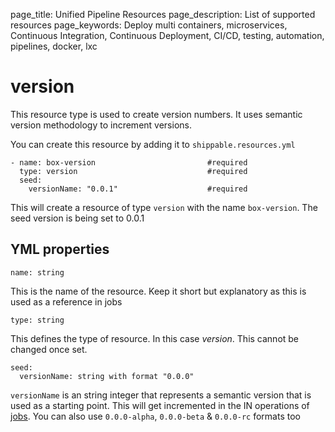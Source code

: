 page_title: Unified Pipeline Resources
page_description: List of supported resources
page_keywords: Deploy multi containers, microservices, Continuous Integration, Continuous Deployment, CI/CD, testing, automation, pipelines, docker, lxc

# version
This resource type is used to create version numbers. It uses semantic version
methodology to increment versions.

You can create this resource by adding it to `shippable.resources.yml`
```
- name: box-version                         #required
  type: version                             #required
  seed:
    versionName: "0.0.1"                    #required
```
This will create a resource of type `version` with the name `box-version`. The 
seed version is being set to 0.0.1

## YML properties
```
name: string
```
This is the name of the resource. Keep it short but explanatory as this is used 
as a reference in jobs

```
type: string
```
This defines the type of resource. In this case *version*. This cannot be changed 
once set. 

```
seed:
  versionName: string with format "0.0.0"
```
`versionName` is an string integer that represents a semantic version that is used 
as a starting point. This will get incremented in the IN operations of [jobs](#jobs). 
You can also use `0.0.0-alpha`, `0.0.0-beta` & `0.0.0-rc` formats too

